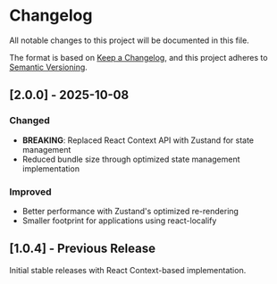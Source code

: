 # Changelog

All notable changes to this project will be documented in this file.

The format is based on [Keep a Changelog](https://keepachangelog.com/en/1.0.0/),
and this project adheres to [Semantic Versioning](https://semver.org/spec/v2.0.0.html).

## [2.0.0] - 2025-10-08

### Changed

- **BREAKING**: Replaced React Context API with Zustand for state management
- Reduced bundle size through optimized state management implementation

### Improved

- Better performance with Zustand's optimized re-rendering
- Smaller footprint for applications using react-localify

## [1.0.4] - Previous Release

Initial stable releases with React Context-based implementation.
